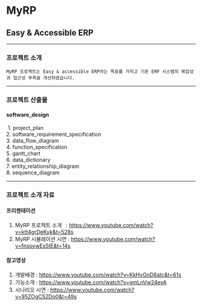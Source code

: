 # MyRP
## Easy & Accessible ERP
***
### 프로젝트 소개
	MyRP 프로젝트는 Easy & accessible ERP라는 목표를 가지고 기존 ERP 시스템의 복잡성과 접근성 부족을 개선하였습니다.
***
### 프로젝트 산출물
#### software_design
  1. project_plan<br>
  2. software_requirement_specification<br>
  3. data_flow_diagram<br>
  4. function_specification<br>
  5. gantt_chart<br>
  6. data_dictionary<br>
  7. entity_relationship_diagram<br>
  8. sequence_diagram<br>
***
### 프로젝트 소개 자료
#### 프리젠테이션
1. MyRP 프로젝트 소개   : https://www.youtube.com/watch?v=ktt4grDeKyk&t=528s<br>
2. MyRP 시뮬레이션 시연 : https://www.youtube.com/watch?v=fnsoywEs5tE&t=14s<br>
#### 참고영상
1. 개발배경 : https://www.youtube.com/watch?v=KkHvGnD6atc&t=61s<br>
2. 기능소개 : https://www.youtube.com/watch?v=gmLnVw24eyA<br>
3. 시나리오 시연 : https://www.youtube.com/watch?v=95ZOgC52Do0&t=49s<br>
